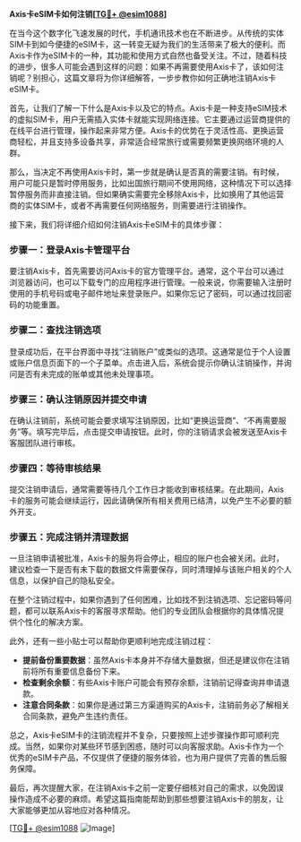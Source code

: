 **Axis卡eSIM卡如何注销[[TG💪+ @esim1088](https://t.me/s/esim1088)]**

在当今这个数字化飞速发展的时代，手机通讯技术也在不断进步。从传统的实体SIM卡到如今便捷的eSIM卡，这一转变无疑为我们的生活带来了极大的便利。而Axis卡作为eSIM卡的一种，其功能和使用方式自然也备受关注。不过，随着科技的进步，很多人可能会遇到这样的问题：如果不再需要使用Axis卡了，该如何注销呢？别担心，这篇文章将为你详细解答，一步步教你如何正确地注销Axis卡eSIM卡。

首先，让我们了解一下什么是Axis卡以及它的特点。Axis卡是一种支持eSIM技术的虚拟SIM卡，用户无需插入实体卡就能实现网络连接。它主要通过运营商提供的在线平台进行管理，操作起来非常方便。Axis卡的优势在于灵活性高、更换运营商轻松，并且支持多设备共享，非常适合经常旅行或需要频繁更换网络环境的人群。

那么，当决定不再使用Axis卡时，第一步就是确认是否真的需要注销。有时候，用户可能只是暂时停用服务，比如出国旅行期间不使用网络，这种情况下可以选择暂停服务而非直接注销。但如果确实需要完全移除Axis卡，比如换用了其他运营商的实体SIM卡，或者不再需要任何网络服务，则需要进行注销操作。

接下来，我们将详细介绍如何注销Axis卡eSIM卡的具体步骤：

### 步骤一：登录Axis卡管理平台

要注销Axis卡，首先需要访问Axis卡的官方管理平台。通常，这个平台可以通过浏览器访问，也可以下载专门的应用程序进行管理。一般来说，你需要输入注册时使用的手机号码或电子邮件地址来登录账户。如果你忘记了密码，可以通过找回密码的功能重置。

### 步骤二：查找注销选项

登录成功后，在平台界面中寻找“注销账户”或类似的选项。这通常是位于个人设置或账户信息页面下的一个子菜单。点击进入后，系统会提示你确认注销操作，并询问是否有未完成的账单或其他未处理事项。

### 步骤三：确认注销原因并提交申请

在确认注销前，系统可能会要求填写注销原因，比如“更换运营商”、“不再需要服务”等。填写完毕后，点击提交申请按钮。此时，你的注销请求会被发送至Axis卡客服团队进行审核。

### 步骤四：等待审核结果

提交注销申请后，通常需要等待几个工作日才能收到审核结果。在此期间，Axis卡的服务可能会继续运行，因此请确保所有相关费用已结清，以免产生不必要的额外开支。

### 步骤五：完成注销并清理数据

一旦注销申请被批准，Axis卡的服务将会停止，相应的账户也会被关闭。此时，建议检查一下是否有未下载的数据文件需要保存，同时清理掉与该账户相关的个人信息，以保护自己的隐私安全。

在整个注销过程中，如果你遇到了任何困难，比如找不到注销选项、忘记密码等问题，都可以联系Axis卡的客服寻求帮助。他们的专业团队会根据你的具体情况提供个性化的解决方案。

此外，还有一些小贴士可以帮助你更顺利地完成注销过程：

- **提前备份重要数据**：虽然Axis卡本身并不存储大量数据，但还是建议你在注销前将所有重要信息备份下来。
- **检查剩余余额**：有些Axis卡账户可能会有预存余额，注销前记得查询并申请退款。
- **注意合同条款**：如果你是通过第三方渠道购买的Axis卡，注销前务必了解相关合同条款，避免产生违约责任。

总之，Axis卡eSIM卡的注销流程并不复杂，只要按照上述步骤操作即可顺利完成。当然，如果你对某些环节感到困惑，随时可以向客服求助。Axis卡作为一个优秀的eSIM卡产品，不仅提供了便捷的服务体验，也为用户提供了完善的售后服务保障。

最后，再次提醒大家，在注销Axis卡之前一定要仔细核对自己的需求，以免因误操作造成不必要的麻烦。希望这篇指南能帮助到那些想要注销Axis卡的朋友，让大家能够更加从容地应对各种情况。

[[TG💪+ @esim1088](https://t.me/s/esim1088) ![Image](https://i.postimg.cc/4NQfJmqS/Snipaste-2025-05-13-00-14-12.png)]